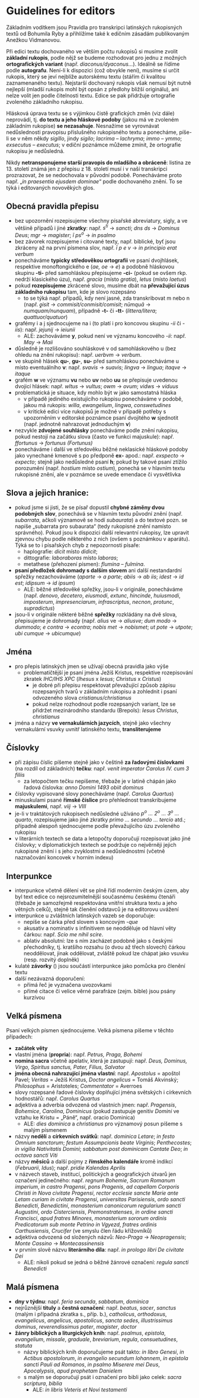 # Guidelines for editors <Badge text="czech only" type="error"/>

Základním vodítkem jsou Pravidla pro transkripci latinských rukopisných textů od Bohumila Ryby a přihlížíme také k edičním zásadám publikovaným Anežkou Vidmanovou.

Při edici textu dochovaného ve větším počtu rukopisů si musíme zvolit **základní rukopis**, podle nějž se budeme rozhodovat pro jednu z možných **ortografických variant** (např. _diaconus/dyaconus..._). Ideálně se řídíme podle **autografu**. Není-li k dispozici (což obvykle není), musíme si určit rukopis, který se jeví nejblíže autorskému textu (stářím či kvalitou zaznamenaného textu). Nejstarší dochovaný rukopis však nemusí být nutně nejlepší (mladší rukopis mohl být opsán z předlohy bližší originálu), ani nelze volit jen podle čitelnosti textu. Edice se pak přidržuje ortografie zvoleného základního rukopisu.

Hlásková úprava textu se s výjimkou čistě grafických změn (viz dále) neprovádí, tj. **do textu a jeho hláskové podoby** (jakou má ve zvoleném základním rukopise) **se nezasahuje**. Nesnažíme se vyrovnávat nedůslednosti pravopisu příslušného rukopisného textu a ponecháme, píše-li se v něm někdy _sigillo_, jindy _sigilo_; _lacrima_ – _lachryma_; _immo_ – _ymmo_; _exsecutus_ – _executus_; v ediční poznámce můžeme zmínit, že ortografie rukopisu je nedůsledná.

Nikdy **netransponujeme starší pravopis do mladšího a obráceně**: listina ze 13. století známá jen z přepisu z 18. století musí i v naší transkripci prozrazovat, že se nedochovala v původní podobě. Ponecháváme proto např. „_in praesentia ejusdem dominae_“ podle dochovaného znění. To se týká i editovaných novověkých glos.

## Obecná pravidla přepisu
+ bez upozornění rozepisujeme všechny písařské abreviatury, sigly, a ve většině případů  i jiné **zkratky**: např. _s<sup>ti</sup>_ → _sancti_; _dns ds_ → _Dominus Deus_; _mgr_ → _magister_; _ī ps<sup>o</sup>_ → _in psalmo_
+ bez závorek rozepisujeme i citované texty, např. biblické, byť jsou zkráceny až na první písmena slov, např. _ī p e v_ → _in principio erat verbum_
+ ponecháváme **typicky středověkou ortografii** ve psaní dvojhlásek, respektive monoftongického e (_ae, oe_ → _e_) a podobně hláskovou skupinu **-ti-** před samohláskou přepisujeme **-ci-** (pokud se ovšem rkp. nedrží klasického úzu), např. _gracia_ (místo _gratia_), _letus_ (místo _laetus_)
+ pokud **rozepisujeme** zkrácené slovo, musíme dbát na **převažující úzus základního rukopisu** tam, kde je slovo rozepsáno
  + to se týká např. případů, kdy není jasné, zda transkribovat m nebo n (např. _ƍisit_ → _commisit/conmisit/comisit_; _nūmquā_ → _numquam/nunquam_), případně **-t-** či **-tt-** (_littera/litera_; _quattuor/quatuor_)
+ grafémy i a j sjednocujeme na i (to platí i pro koncovou skupinu _-ii_ či _-iis_): např. _jejunij_ → _ieiunii_
  + ALE: zachováváme **y**, pokud není ve významu koncového _-ii_: např. _May_ → _Maii_
+ důsledně je rozlišováno souhláskové v od samohláskového u (bez ohledu na znění rukopisu): např. _uerbvm_ → _verbum_.
+ ve skupině hlásek **qu-**, **gu-**, **su-** před samohláskou ponecháváme u místo eventuálního **v**: např. _svavis_ → _suavis_; _lingva_ → _lingua_; _itaqve_ → _itaque_
+ grafém **w** ve významu **vu** nebo **uv** nebo **uu** se přepisuje uvedenou dvojicí hlásek: např. _wltus_ → _vultus_; _owm_ → _ovum_; _vidws_ → _viduus_
+ problematická je situace, kdy mohlo být w jako samostatná hláska
  + v případě jediného existujícího rukopisu ponecháváme v podobě, jakou má rukopis: _willa_, _ewangelium_, _lingwa_, _conswetudines_
  + v kritické edici více rukopisů je možné v případě potřeby s upozorněním v editorské poznámce psaní dvojitého **w** sjednotit (např. jednotně nahrazovat jednoduchým **v**)
+ nezvykle **zdvojené souhlásky** ponecháváme podle znění rukopisu, pokud nestojí na začátku slova (často ve funkci majuskule): např. _ffortunus_ → _fortunus (Fortunus)_
+ ponecháváme i další ve středověku běžné neklasické hláskové podoby jako vynechané kmenové s po předponě **ex-** apod.: např. _exspecto_ → _expecto_; stejně jako nedůsledné psaní **h**; pokud by takové psaní ztížilo porozumění (např. _hostium_ místo _ostium_), ponechá se v hlavním textu rukopisné znění, ale v poznámce se uvede emendace či vysvětlivka

## Slova a jejich hranice:
+ pokud jsme si jisti, že se písař dopustil **chybné záměny dvou podobných slov**, ponechává se v hlavním textu původní znění (např. _subarrata_, ačkoli významově se hodí _subaurata_) a do textové pozn. se napíše „subarrata pro subaurata“ (tedy rukopisné znění namísto správného). Pokud jsou k dispozici další relevantní rukopisy, lze upravit zjevnou chybu podle některého z nich (ovšem s poznámkou v aparátu). Týká se to i písařských chyb z nepozornosti písaře:
  + haplografie: _dicit_ místo _didicit_;
  + dittografie: _laboraboras_ místo _laboras_;
  + metathese (přehození písmen): _flumina_ – _fulmina_.
+ **psaní předložek dohromady s dalším slovem** ani další nestandardní spřežky nezachováváme (_aparte_ → _a parte_; _abiis_ → _ab iis_; _idest_ → _id est_; _idipsum_ → _id ipsum_)
  + ALE: běžné středověké spřežky, jsou-li v originále, ponecháváme (např. _denovo_, _decetero_, _eiusmodi_, _extunc_, _hincinde_, _huiusmodi_, _imposterum_, _impresenciarum_, _infrascriptus_, _necnon_, _protunc_, _supradictus_)
+ jsou-li v originále některé běžné **spřežky** rozkládány na dvě slova, přepisujeme je dohromady (např. _alius_ ve → _aliusve_; _dum modo_ → _dummodo_; _e contra_ → _econtra_; _nobis met_ → _nobismet_; _ut pote_ → _utpote_; _ubi cumque_ → _ubicumque_)

## Jména
+ pro přepis latinských jmen se užívají obecná pravidla jako výše
  + problematičtější je psaní jména Ježíš Kristus, respektive rozepisování zkratek _IHC/IHS_ _XPC_ (_Ihesus_ x _Iesus_; _Christus_ x _Cristus_)
    + je dobré při přepisu respektovat převažující způsob zápisu rozepsaných tvarů v základním rukopisu a zohlednit i psaní odvozeného slova _cristianus/christianus_
    + pokud nelze rozhodnout podle rozepsaných variant, lze se přidržet mezinárodního standardu (Brepols): _Iesus Christus_, _christianus_
+ jména a názvy **ve vernakulárních jazycích**, stejně jako všechny vernakulární vsuvky uvnitř latinského textu, **transliterujeme**

## Číslovky
+ při zápisu číslic píšeme stejně jako v češtině **za řadovými číslovkami** (na rozdíl od základních) **tečku**: např. _venit imperator Carolus IV. cum 3 filiis_
  + za letopočtem tečku nepíšeme, třebaže je v latině chápán jako řadová číslovka: _anno Domini 1493 obiit dominus_
+ číslovky vypisované slovy ponecháváme (např. _Carolus Quartus_)
+ minuskulami psané **římské číslice** pro přehlednost transkribujeme **majuskulemi**, např. _viij_ → _VIII_
+ je-li v traktátových rukopisech nedůsledné užíváno _p<sup>o</sup> ... 2<sup>o</sup> ... 3<sup>o</sup> … quarto_, rozepisujeme jako jiné zkratky _primo … secundo … tercio_ atd.; případně alespoň sjednocujeme podle převažujícího úzu zvoleného rukopisu
+ v literárních textech se data a letopočty doporučují rozepisovat jako jiné číslovky; v diplomatických textech se podržuje co nejvěrněji jejich rukopisné znění i s jeho zvyklostmi a nedůslednostmi (včetně naznačování koncovek v horním indexu)

## Interpunkce
+ interpunkce včetně dělení vět se plně řídí moderním českým územ, aby byl text edice co nejsrozumitelnější současnému českému čtenáři (třebaže je samozřejmě respektována vnitřní struktura textu a jeho větných celků), stejně tak členění odstavců je na editorovu uvážení
+ interpunkce u zvláštních latinských vazeb se doporučuje:
  + nepíše se čárka před slovem s koncovým _-que_
  + akusativ a nominativ s infinitivem se neodděluje od hlavní věty čárkou: např. _Scio me nihil scire_.
  + ablativ absolutní: lze s ním zacházet podobně jako s českými přechodníky, tj. kratšího rozsahu (o dvou až třech slovech) čárkou neoddělovat, jinak oddělovat, zvláště pokud lze chápat jako vsuvku (resp. rozvitý doplněk)
+ kulaté **závorky** () jsou součástí interpunkce jako pomůcka pro členění textu
+ další nezávazná doporučení:
  + přímá řeč je vyznačena uvozovkami
  + přímé citace či velice věrné parafráze (zejm. bible) jsou psány kurzívou

## Velká písmena
Psaní velkých písmen sjednocujeme. Velká písmena píšeme v těchto případech:
+ **začátek věty**
+ vlastní jména (**propria**): např. _Petrus, Praga, Bohemi_
+ **nomina sacra** včetně apelativ, která je zastupují: např. _Deus, Dominus, Virgo, Spiritus sanctus, Pater, Filius, Salvator_
+ **jména obecná nahrazující jména vlastní**: např. _Apostolus_ = apoštol Pavel; _Veritas_ = Ježíš Kristus, _Doctor angelicus_ = Tomáš Akvinský; _Philosophus_ = Aristoteles; _Commentator_ = Averroes
+ slovy rozepsané řadové číslovky doplňující jména světských i církevních hodnostářů: např. _Carolus Quartus_
+ adjektiva a adverbia odvozená od vlastních jmen: např. _Pragensis_, _Bohemice_, _Carolina_, _Dominicus_ (pokud zastupuje genitiv _Domini_ ve vztahu ke Kristu = „Páně“, např. oracio Dominica)
  + ALE: _dies dominica_ a _christianus_ pro významový posun píšeme s malým písmenem
+ názvy **nedělí** a **církevních svátků**: např. _dominica Letare_; _in festo Omnium sanctorum_; _festum Assumpcionis beate Virginis_; _Penthecostes_; _in vigilia Nativitatis Domini_; _sabbatum post dominicam Cantate Deo_; _in octava sancti Viti_
+ názvy **měsíců** a další pojmy z **římského kalendáře** kromě indikcí (_Februarii_, _Idus_); např. _pridie Kalendas Aprilis_
+ v názvech staveb, institucí, politických a geografických útvarů jen označení jedinečného: např. _regnum Bohemie_, _Sacrum Romanum imperium_, _in castro Pragensi_, _pons Pragenis_, _ad capellam Corporis Christi in Nova civitate Pragensi_, _rector ecclesie sancte Marie ante Letam curiam in civitate Pragensi_, _universitas Parisiensis_, _ordo sancti Benedicti_, _Benedictini_, _monasterium canonicorum regularium sancti Augustini_, _ordo Cisterciensis_, _Premonstratenses_, _in ordine sancti Francisci_, _apud fratres Minores_, _monasterium sororum ordinis Predicatorum sub monte Petrino in Vgyezd_, _fratres ordinis Carthusiensis_, _Crucifer_ (ve smyslu člen řádu křížovníků)
+ adjektiva odvozená od složených názvů: _Neo-Praga_ → _Neopragensis_; _Monte Cassino_ → _Montecassinensis_
+ v prvním slově názvu **literárního díla**: např. _in prologo libri De civitate Dei_
  + ALE: nikoli pokud se jedná o běžné žánrové označení: _regula sancti Benedicti_

## Malá písmena
+ **dny v týdnu**: např. _feria secunda_, _sabbatum_, _dominica_
+ nejrůznější **tituly** a **čestná označení**: např. _beatus_, _sacer_, _sanctus_ (malým i případná zkratka s., příp. b.), _catholicus_, _orthodoxus_, _evangelicus_, _angelicus_, _apostolicus_, _sancta sedes_, _illustrissimus dominus_, _reverendissimus pater_, _magister_, _doctor_
+ **žánry biblických a liturgických knih**: např. _psalmus_, _epistola_, _evangelium_, _missale_, _graduale_, _breviarium_, _regula_, _consuetudines_, _statuta_
  + názvy biblických knih doporučujeme psát takto: _in libro Genesi_, _in Actibus apostolorum_, _in evangelio secundum Iohannem_, _in epistola sancti Pauli ad Romanos_, _in psalmo Miserere mei Deus_, _Apocalypsis_, _apud prophetam Danielem_
  + s malým se doporučují psát i označení pro bibli jako celek: _sacra scriptura_, _biblia_
    + ALE: _in libris Veteris et Novi testamenti_
